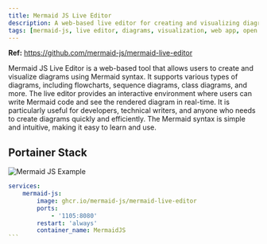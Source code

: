 ```yaml
---
title: Mermaid JS Live Editor
description: A web-based live editor for creating and visualizing diagrams using Mermaid syntax.
tags: [mermaid-js, live editor, diagrams, visualization, web app, open source, markdown, flowcharts, sequence diagrams]
---
```


**Ref:** <https://github.com/mermaid-js/mermaid-live-editor>

Mermaid JS Live Editor is a web-based tool that allows users to create and visualize diagrams using Mermaid syntax. It supports various types of diagrams, including flowcharts, sequence diagrams, class diagrams, and more. The live editor provides an interactive environment where users can write Mermaid code and see the rendered diagram in real-time.
It is particularly useful for developers, technical writers, and anyone who needs to create diagrams quickly and efficiently. The Mermaid syntax is simple and intuitive, making it easy to learn and use.

## Portainer Stack

![Mermaid JS Example](../images/mermaid_js_example.png)

````yaml
services:
    mermaid-js:
        image: ghcr.io/mermaid-js/mermaid-live-editor
        ports:
            - '1105:8080'
        restart: 'always'
        container_name: MermaidJS
```
